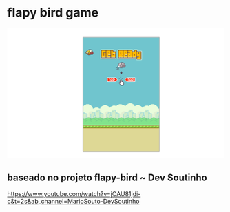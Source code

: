 # flapy bird game

<img src= "./img/print_flapy.png" width= "540px">


##  baseado no projeto flapy-bird ~ Dev Soutinho
https://www.youtube.com/watch?v=jOAU81jdi-c&t=2s&ab_channel=MarioSouto-DevSoutinho
